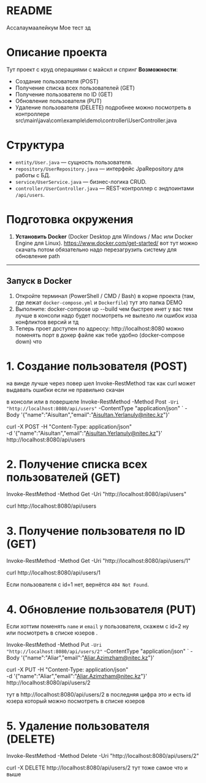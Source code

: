 


# README
Ассалаумаалейкум 
Мое тест зд

# Описание проекта
Тут проект с круд операциями с майскл и спринг 
**Возможности**:

- Создание пользователя (POST)
- Получение списка всех пользователей (GET)
- Получение пользователя по ID (GET)
- Обновление пользователя (PUT)
- Удаление пользователя (DELETE)
подробнее можно посмотреть в контроллере src\main\java\com\example\demo\controller\UserController.java

# Структура

  - `entity/User.java` — сущность пользователя.
  - `repository/UserRepository.java` — интерфейс JpaRepository для работы с БД.
  - `service/UserService.java` — бизнес-логика CRUD.
  - `controller/UserController.java` — REST-контроллер с эндпоинтами `/api/users`.


# Подготовка окружения

1. **Установить Docker** (Docker Desktop для Windows / Mac или Docker Engine для Linux).
https://www.docker.com/get-started/ вот тут можно скачать потом обязательно надо перезагрузить систему для обновление path 
---

## Запуск в Docker

1. Откройте терминал (PowerShell / CMD / Bash) в корне проекта (там, где лежат `docker-compose.yml` и `Dockerfile`) тут это папка DEMO
2. Выполните:
   docker-compose up --build
   чем быстрее инет у вас тем лучше
   в консоли надо будет посмотреть не вылезло ли ошибок изза конфликтов версий и тд 
3. Теперь проет доступен по адрессу:
   http://localhost:8080
   можно поменять порт в докер файле как тебе удобно 
    (docker-compose down) что 

# 1. Создание пользователя (POST)
на винде лучше через повер шел Invoke-RestMethod так как curl может выдавать ошибки если не правильно скачан 


в консоли или в повершеле
Invoke-RestMethod -Method Post `
  -Uri "http://localhost:8080/api/users" `
  -ContentType "application/json" `
  -Body '{"name":"Aisultan","email":"Aisultan.Yerlanuly@nitec.kz"}'


curl -X POST -H "Content-Type: application/json" \
  -d '{"name":"Aisultan","email":"Aisultan.Yerlanuly@nitec.kz"}' \
  http://localhost:8080/api/users



# 2. Получение списка всех пользователей (GET)

  Invoke-RestMethod -Method Get -Uri "http://localhost:8080/api/users"
 
  curl http://localhost:8080/api/users
 

# 3. Получение пользователя по ID (GET)
  Invoke-RestMethod -Method Get -Uri "http://localhost:8080/api/users/1"

  curl http://localhost:8080/api/users/1


Если пользователя с id=1 нет, вернётся `404 Not Found`.

# 4. Обновление пользователя (PUT)

Если хоттим поменять `name` и `email` у пользователя, скажем с id=2 ну или посмотреть в списке юзеров .

  Invoke-RestMethod -Method Put `
    -Uri "http://localhost:8080/api/users/2" `
    -ContentType "application/json" `
    -Body '{"name":"Aliar","email":"Aliar.Azimzham@nitec.kz"}'

 
  curl -X PUT -H "Content-Type: application/json" \
    -d '{"name":"Aliar","email":"Aliar.Azimzham@nitec.kz"}' \
    http://localhost:8080/api/users/2

тут в  http://localhost:8080/api/users/2 в последняя цифра это и есть id юзера который можно посмотреть в списке юзеров 
# 5. Удаление пользователя (DELETE)

  Invoke-RestMethod -Method Delete -Uri "http://localhost:8080/api/users/2"

  curl -X DELETE http://localhost:8080/api/users/2
тут тоже самое что и выше 



